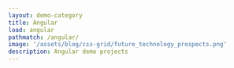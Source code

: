 ```yaml
---
layout: demo-category
title: Angular
load: angular
pathmatch: /angular/
image: '/assets/blog/css-grid/future_technology_prospects.png'
description: Angular demo projects
---
```

